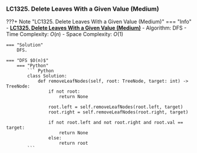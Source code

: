 ### LC1325. Delete Leaves With a Given Value (Medium)
???+ Note "LC1325. Delete Leaves With a Given Value (Medium)"
    === "Info"
        - **<a href="https://leetcode-cn.com/problems/delete-leaves-with-a-given-value/" target="_blank">LC1325. Delete Leaves With a Given Value (Medium)</a>**
        - Algorithm: DFS
        - Time Complexity: $O(n)$
        - Space Complexity: $O(1)$
        
    === "Solution"
        DFS.

    === "DFS $O(n)$"
        === "Python"
            ``` Python
            class Solution:
                def removeLeafNodes(self, root: TreeNode, target: int) -> TreeNode:
                    if not root:
                        return None

                    root.left = self.removeLeafNodes(root.left, target)
                    root.right = self.removeLeafNodes(root.right, target)

                    if not root.left and not root.right and root.val == target:
                        return None
                    else:
                        return root   
            ```   